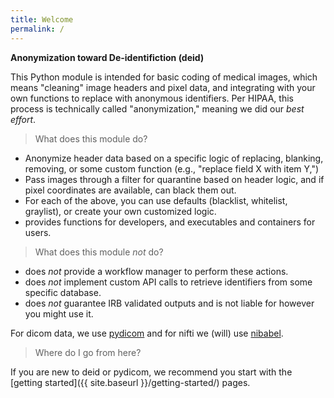 ```yaml
---
title: Welcome
permalink: /
---
```


**Anonymization toward De-identifiction (deid)**

This Python module is intended for basic coding of medical images, which means 
"cleaning" image headers and pixel data, and integrating with your own functions 
to replace with anonymous identifiers. Per HIPAA, this process is technically 
called "anonymization," meaning we did our _best effort_.

> What does this module do?

 - Anonymize header data based on a specific logic of replacing, blanking, removing, or some custom function (e.g., "replace field X with item Y,")
 - Pass images through a filter for quarantine based on header logic, and if pixel coordinates are available, can black them out.
 - For each of the above, you can use defaults (blacklist, whitelist, graylist), or create your own customized logic.
 - provides functions for developers, and executables and containers for users.

> What does this module *not* do?

 - does *not* provide a workflow manager to perform these actions.
 - does *not* implement custom API calls to retrieve identifiers from some specific database.
 - does *not* guarantee IRB validated outputs and is not liable for however you might use it.

For dicom data, we use [pydicom](https://www.github.com/pydicom/pydicom) and for nifti we (will) use [nibabel](http://nipy.org/nibabel/).

> Where do I go from here?

If you are new to deid or pydicom, we recommend you start with 
the [getting started]({{ site.baseurl }}/getting-started/) pages.
